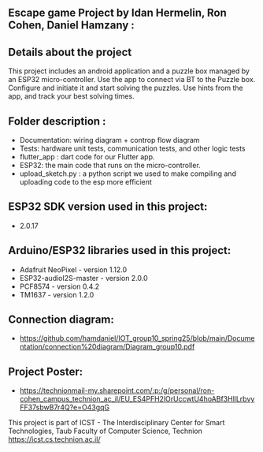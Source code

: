 ## Escape game Project by Idan Hermelin, Ron Cohen, Daniel Hamzany :  
  
## Details about the project
 This project includes an android application and a puzzle box managed by an ESP32 micro-controller. Use the app to connect via BT to the Puzzle box. Configure and initiate it and start solving the puzzles. Use hints from the app, and track your best solving times.

## Folder description :
* Documentation: wiring diagram + controp flow diagram
* Tests: hardware unit tests, communication tests, and other logic tests
* flutter_app : dart code for our Flutter app.
* ESP32: the main code that runs on the micro-controller.
* upload_sketch.py : a python script we used to make compiling and uploading code to the esp more efficient

## ESP32 SDK version used in this project: 
* 2.0.17

## Arduino/ESP32 libraries used in this project:
* Adafruit NeoPixel - version 1.12.0
* ESP32-audioI2S-master - version 2.0.0
* PCF8574 - version 0.4.2
* TM1637 - version 1.2.0

## Connection diagram:
* https://github.com/hamdaniel/IOT_group10_spring25/blob/main/Documentation/connection%20diagram/Diagram_group10.pdf

## Project Poster:
* https://technionmail-my.sharepoint.com/:p:/g/personal/ron-cohen_campus_technion_ac_il/EU_ES4PFH2lOrUccwtU4hoABf3HllLrbvyFF37sbwB7r4Q?e=O43gqG

This project is part of ICST - The Interdisciplinary Center for Smart Technologies, Taub Faculty of Computer Science, Technion
https://icst.cs.technion.ac.il/
